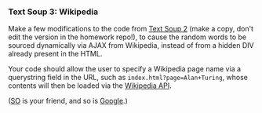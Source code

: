 ### Text Soup 3: Wikipedia

Make a few modifications to the code from [Text Soup 2](https://github.com/textchimp/wdi17-homework/tree/master/warmups/week_02/textsoup2) (make a copy, don't edit the version in the homework repo!), to cause the random words to be sourced dynamically via AJAX from Wikipedia, instead of from a hidden DIV already present in the HTML.

Your code should allow the user to specify a Wikipedia page name via a querystring field in the URL, such as `index.html?page=Alan+Turing`, whose contents will then be loaded via the [Wikipedia API](https://www.mediawiki.org/wiki/API:Main_page).

([SO](http://stackoverflow.com/questions/2381642/returning-data-from-wikipedia-using-ajax) is your friend, and so is [Google](https://www.google.com.au/search?q=javascript+get+querystring+key+value).)
